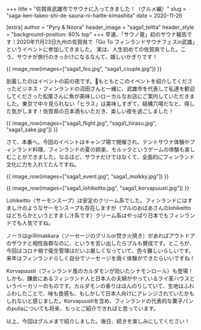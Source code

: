 +++
title = "佐賀県武雄市でサウナに入ってきました！（グルメ編）"
slug = "saga-ken-takeo-shi-de-sauna-ni-haitte-kimashita"
date = 2020-11-26

[extra]
author = "Pyry & Noora"
header_image = "saga1_teltta"
header_style = "background-position: 80% top"
+++
早速、「サウノ屋」初のサウナ報告です！2020年11月23日九州の佐賀県で「Go To フィンランドサウナフェスin武雄」というイベントに参加してきました。
実は、人生初めての佐賀県でした。こう、サウナが旅行のきっかけになるなんて、嬉しいかぎりです！
<!-- more -->

{{ image_row(images=["saga1_fes.jpg", "saga1_couple.jpg"]) }}

到着したのはイベントの前の夜です。もともとこのイベントを紹介してくださったビジネス・フィンランドの沼田さんと一緒に、武雄市を代表して私達を歓迎してくださった松尾さんに魚が美味しいローカルなお店にご案内していただきました。東京で中々見られない「ヒラス」は美味しすぎて、結構穴場だなと、得した気がします！佐賀県の日本酒もいただき、楽しい夜を過ごしました！

{{ image_row(images=["saga1_flight.jpg", "saga1_hirasu.jpg", "saga1_sake.jpg"]) }}

さて、本番へ。今回のイベントはキャンプ場で開催され、テントサウナ体験やフィンランド料理、フィンランドの夏の娯楽、モルックというゲームの体験も楽しむことができました。なるほど、サウナだけではなくて、全面的にフィンランド文化に力を入れてたんですね。

{{ image_row(images=["saga1_event.jpg", "saga1_molkky.jpg"]) }}

{{ image_row(images=["saga1_lohikeitto.jpg", "saga1_korvapuusti.jpg"]) }}

Lohikeitto（サーモンスープ）は安定のクリーム系でした。フィンランドにはすまし汁のようなサーモンスープも存在しますが（プルのおばあさんのlohikeittoはどちらかというとすまし汁系です）クリーム系はやっぱり日本でもフィンランドでも人気ですね。

ノーラはgrillimakkara（ソーセージのグリルor焚き火焼き）があればアウトドアのサウナと相性抜群なのに、というを言い出したらプルも賛成です。ところが、今回はコロナ禍で衛生管理はだいぶ厳しくなっていて、色々難しいらしいです。来年はフィンランドらしく自分でソーセージを焼く体験ができたらいいですね！

Korvapuusti（フィンランド風のカルダモンが効いたシナモンロール）も登場！しかも、鎌倉にあるフィンランド人と日本人の夫婦がやっているライ麦ハウスというベーカリーのものです。カルダモンの香りはほんのりしていて、生地はふわふわしたことで、味も食感も、もしかして日本人向けにアレンジされていたかもしれないと感じました。Korvapuustiを含め、フィンランドの代表的な菓子パンのpullaについても将来、もっとご紹介できればと思っています。

以上、今回はグルメまで紹介しました。後日、続きを楽しみにしてください！